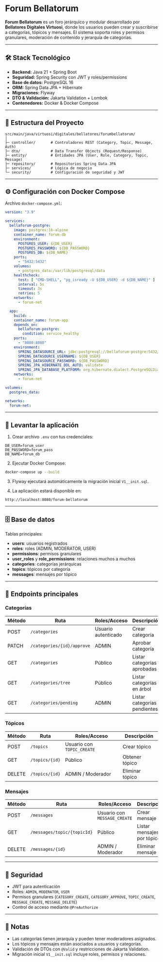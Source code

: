 # Forum Bellatorum

**Forum Bellatorum** es un foro jerárquico y modular desarrollado por **Bellatores Digitales Virtuosi**, donde los usuarios pueden crear y suscribirse a categorías, tópicos y mensajes. El sistema soporta roles y permisos granulares, moderación de contenido y jerarquía de categorías.

---

## 🛠️ Stack Tecnológico

- **Backend:** Java 21 + Spring Boot
- **Seguridad:** Spring Security con JWT y roles/permissions
- **Base de datos:** PostgreSQL 16
- **ORM:** Spring Data JPA + Hibernate
- **Migraciones:** Flyway
- **DTO & Validación:** Jakarta Validation + Lombok
- **Contenedores:** Docker & Docker Compose

---

## 📂 Estructura del Proyecto

```
src/main/java/virtuosi/digitales/bellatores/forumbellatorum/
│
├─ controller/       # Controladores REST (Category, Topic, Message, Auth)
├─ dto/              # Data Transfer Objects (Request/Response)
├─ entity/           # Entidades JPA (User, Role, Category, Topic, Message)
├─ repository/       # Repositorios Spring Data JPA
├─ services/         # Lógica de negocio
└─ security/         # Configuración de seguridad y JWT
```

---

## ⚙️ Configuración con Docker Compose

Archivo `docker-compose.yml`:

```yaml
version: "3.9"

services:
  bellaforum-postgre:
    image: postgres:16-alpine
    container_name: forum-db
    environment:
      POSTGRES_USER: ${DB_USER}
      POSTGRES_PASSWORD: ${DB_PASSWORD}
      POSTGRES_DB: ${DB_NAME}
    ports:
      - "5432:5432"
    volumes:
      - postgres_data:/var/lib/postgresql/data
    healthcheck:
      test: [ "CMD-SHELL", "pg_isready -U ${DB_USER} -d ${DB_NAME}" ]
      interval: 5s
      timeout: 3s
      retries: 5
    networks:
      - forum-net

  app:
    build: .
    container_name: forum-app
    depends_on:
      bellaforum-postgre:
        condition: service_healthy
    ports:
      - "8080:8080"
    environment:
      SPRING_DATASOURCE_URL: jdbc:postgresql://bellaforum-postgre:5432/${DB_NAME}
      SPRING_DATASOURCE_USERNAME: ${DB_USER}
      SPRING_DATASOURCE_PASSWORD: ${DB_PASSWORD}
      SPRING_JPA_HIBERNATE_DDL_AUTO: validate
      SPRING_JPA_DATABASE_PLATFORM: org.hibernate.dialect.PostgreSQLDialect
    networks:
      - forum-net

volumes:
  postgres_data:

networks:
  forum-net:
```

---

## 🚀 Levantar la aplicación

1. Crear archivo `.env` con tus credenciales:

```env
DB_USER=forum_user
DB_PASSWORD=forum_pass
DB_NAME=forum_db
```

2. Ejecutar Docker Compose:

```bash
docker-compose up --build
```

3. Flyway ejecutará automáticamente la migración inicial `V1__init.sql`.

4. La aplicación estará disponible en:

```
http://localhost:8080/forum-bellatorum
```

---

## 🗄️ Base de datos

Tablas principales:

- **users**: usuarios registrados
- **roles**: roles (ADMIN, MODERATOR, USER)
- **permissions**: permisos granulares
- **user\_roles** y **role\_permissions**: relaciones muchos a muchos
- **categories**: categorías jerárquicas
- **topics**: tópicos por categoría
- **messages**: mensajes por tópico

---

## 📌 Endpoints principales

### **Categorías**

| Método | Ruta                       | Roles/Acceso        | Descripción                  |
| ------ | -------------------------- | ------------------- | ---------------------------- |
| POST   | `/categories`              | Usuario autenticado | Crear categoría              |
| PATCH  | `/categories/{id}/approve` | ADMIN               | Aprobar categoría            |
| GET    | `/categories`              | Público             | Listar categorías aprobadas  |
| GET    | `/categories/tree`         | Público             | Listar categorías en árbol   |
| GET    | `/categories/pending`      | ADMIN               | Listar categorías pendientes |

### **Tópicos**

| Método | Ruta           | Roles/Acceso               | Descripción     |
| ------ | -------------- | -------------------------- | --------------- |
| POST   | `/topics`      | Usuario con `TOPIC_CREATE` | Crear tópico    |
| GET    | `/topics/{id}` | Público                    | Obtener tópico  |
| DELETE | `/topics/{id}` | ADMIN / Moderador          | Eliminar tópico |

### **Mensajes**

| Método | Ruta                        | Roles/Acceso                 | Descripción                |
| ------ | --------------------------- | ---------------------------- | -------------------------- |
| POST   | `/messages`                 | Usuario con `MESSAGE_CREATE` | Crear mensaje              |
| GET    | `/messages/topic/{topicId}` | Público                      | Listar mensajes por tópico |
| DELETE | `/messages/{id}`            | ADMIN / Moderador            | Eliminar mensaje           |

---

## 🔐 Seguridad

- JWT para autenticación
- Roles: `ADMIN`, `MODERATOR`, `USER`
- Permisos granulares (`CATEGORY_CREATE`, `CATEGORY_APPROVE`, `TOPIC_CREATE`, `MESSAGE_CREATE`, `MESSAGE_DELETE`)
- Control de acceso mediante `@PreAuthorize`

---

## 📌 Notas

- Las categorías tienen jerarquía y pueden tener moderadores asignados.
- Los tópicos y mensajes están asociados a usuarios y categorías.
- Validación de DTOs con `@Valid` y restricciones de Jakarta Validation.
- Migración inicial `V1__init.sql` incluye roles, permisos y relaciones.

